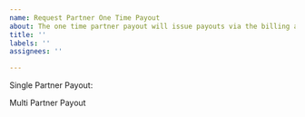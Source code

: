 ```yaml
---
name: Request Partner One Time Payout
about: The one time partner payout will issue payouts via the billing adjustment tool.
title: ''
labels: ''
assignees: ''

---
```


Single Partner Payout: 

Multi Partner Payout

